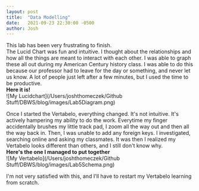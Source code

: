 ```yaml
---
layout: post
title:  "Data Modelling"
date:   2021-09-23 22:30:00 -0500
author: Josh
---
```

This lab has been very frustrating to finish.  
The Lucid Chart was fun and intuitive. I thought about the relationships and how all the things are meant to interact with each other. I was able to graph these all out during my American Century history class. I was able to do this because our professor had to leave for the day or something, and never let us know. A lot of people just left after a few minutes, but I used the time to be productive.  
**Here it is!**  
![My Lucidchart](/Users/joshthomeczek/Github Stuff/DBWS/blog/images/Lab5Diagram.png)  


Once I started the Vertabelo, everything changed. It's not intuitive. It's actively hampering my ability to do the work. Everytime my finger accidentally brushes my little track pad, I zoom all the way out and then all the way back in. Then, I was unable to add any foreign keys. I investigated, searching online and asking my classmates. It was then I realized my Vertabelo looks different than others, and I still don't know why.  
**Here's the one I managed to put together**  
![My Vertabelo](/Users/joshthomeczek/Github Stuff/DBWS/blog/images/Lab5Schema.png)   

I'm not very satisfied with this, and I'll have to restart my Vertabelo learning from scratch.
